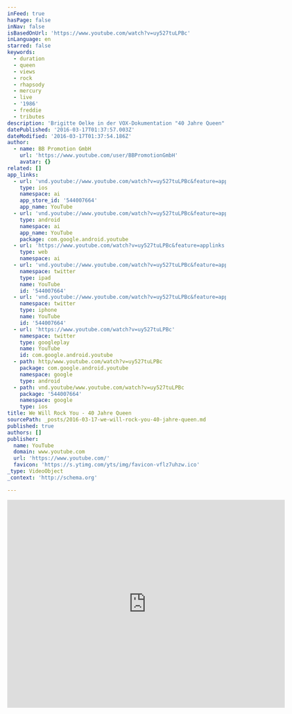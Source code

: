 ```yaml
---
inFeed: true
hasPage: false
inNav: false
isBasedOnUrl: 'https://www.youtube.com/watch?v=uy527tuLPBc'
inLanguage: en
starred: false
keywords:
  - duration
  - queen
  - views
  - rock
  - rhapsody
  - mercury
  - live
  - '1986'
  - freddie
  - tributes
description: 'Brigitte Oelke in der VOX-Dokumentation "40 Jahre Queen"'
datePublished: '2016-03-17T01:37:57.003Z'
dateModified: '2016-03-17T01:37:54.186Z'
author:
  - name: BB Promotion GmbH
    url: 'https://www.youtube.com/user/BBPromotionGmbH'
    avatar: {}
related: []
app_links:
  - url: 'vnd.youtube://www.youtube.com/watch?v=uy527tuLPBc&feature=applinks'
    type: ios
    namespace: ai
    app_store_id: '544007664'
    app_name: YouTube
  - url: 'vnd.youtube://www.youtube.com/watch?v=uy527tuLPBc&feature=applinks'
    type: android
    namespace: ai
    app_name: YouTube
    package: com.google.android.youtube
  - url: 'https://www.youtube.com/watch?v=uy527tuLPBc&feature=applinks'
    type: web
    namespace: ai
  - url: 'vnd.youtube://www.youtube.com/watch?v=uy527tuLPBc&feature=applinks'
    namespace: twitter
    type: ipad
    name: YouTube
    id: '544007664'
  - url: 'vnd.youtube://www.youtube.com/watch?v=uy527tuLPBc&feature=applinks'
    namespace: twitter
    type: iphone
    name: YouTube
    id: '544007664'
  - url: 'https://www.youtube.com/watch?v=uy527tuLPBc'
    namespace: twitter
    type: googleplay
    name: YouTube
    id: com.google.android.youtube
  - path: http/www.youtube.com/watch?v=uy527tuLPBc
    package: com.google.android.youtube
    namespace: google
    type: android
  - path: vnd.youtube/www.youtube.com/watch?v=uy527tuLPBc
    package: '544007664'
    namespace: google
    type: ios
title: We Will Rock You - 40 Jahre Queen
sourcePath: _posts/2016-03-17-we-will-rock-you-40-jahre-queen.md
published: true
authors: []
publisher:
  name: YouTube
  domain: www.youtube.com
  url: 'https://www.youtube.com/'
  favicon: 'https://s.ytimg.com/yts/img/favicon-vflz7uhzw.ico'
_type: VideoObject
_context: 'http://schema.org'

---
```

<iframe src="https://cdn.embedly.com/widgets/media.html?src=https%3A%2F%2Fwww.youtube.com%2Fembed%2Fuy527tuLPBc%3Ffeature%3Doembed&amp;url=https%3A%2F%2Fwww.youtube.com%2Fwatch%3Fv%3Duy527tuLPBc&amp;image=https%3A%2F%2Fi.ytimg.com%2Fvi%2Fuy527tuLPBc%2Fhqdefault.jpg&amp;key=b7d04c9b404c499eba89ee7072e1c4f7&amp;type=text%2Fhtml&amp;schema=youtube" width="640" height="480" scrolling="no" frameborder="0" allowfullscreen="allowfullscreen" style=""></iframe>